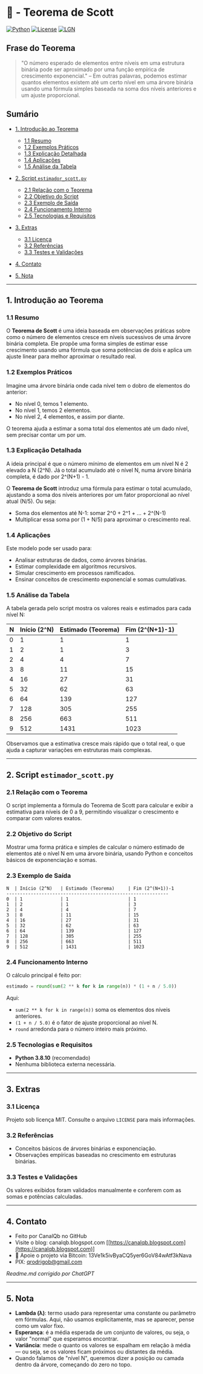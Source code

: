 # 📐 - Teorema de Scott

[![Python](https://img.shields.io/badge/Python-3.7%2B-blue.svg)](https://www.python.org/)
[![License](https://img.shields.io/badge/license-MIT-green)](LICENSE)
[![LGN](https://img.shields.io/badge/Teorema-Lei%20dos%20Grandes%20Números-ff69b4.svg)](https://en.wikipedia.org/wiki/Law_of_large_numbers)

## Frase do Teorema

> "O número esperado de elementos entre níveis em uma estrutura binária pode ser aproximado por uma função empírica de crescimento exponencial." – Em outras palavras, podemos estimar quantos elementos existem até um certo nível em uma árvore binária usando uma fórmula simples baseada na soma dos níveis anteriores e um ajuste proporcional.

## Sumário

* [1. Introdução ao Teorema](#1-introdução-ao-teorema)

  * [1.1 Resumo](#11-resumo)
  * [1.2 Exemplos Práticos](#12-exemplos-práticos)
  * [1.3 Explicação Detalhada](#13-explicação-detalhada)
  * [1.4 Aplicações](#14-aplicações)
  * [1.5 Análise da Tabela](#15-análise-da-tabela)
* [2. Script `estimador_scott.py`](#2-script-estimador_scottpy)

  * [2.1 Relação com o Teorema](#21-relação-com-o-teorema)
  * [2.2 Objetivo do Script](#22-objetivo-do-script)
  * [2.3 Exemplo de Saída](#23-exemplo-de-saída)
  * [2.4 Funcionamento Interno](#24-funcionamento-interno)
  * [2.5 Tecnologias e Requisitos](#25-tecnologias-e-requisitos)
* [3. Extras](#3-extras)

  * [3.1 Licença](#31-licença)
  * [3.2 Referências](#32-referências)
  * [3.3 Testes e Validações](#33-testes-e-validações)
* [4. Contato](#4-contato)
* [5. Nota](#5-nota)

---

## 1. Introdução ao Teorema

### 1.1 Resumo

O **Teorema de Scott** é uma ideia baseada em observações práticas sobre como o número de elementos cresce em níveis sucessivos de uma árvore binária completa. Ele propõe uma forma simples de estimar esse crescimento usando uma fórmula que soma potências de dois e aplica um ajuste linear para melhor aproximar o resultado real.

### 1.2 Exemplos Práticos

Imagine uma árvore binária onde cada nível tem o dobro de elementos do anterior:

* No nível 0, temos 1 elemento.
* No nível 1, temos 2 elementos.
* No nível 2, 4 elementos, e assim por diante.

O teorema ajuda a estimar a soma total dos elementos até um dado nível, sem precisar contar um por um.

### 1.3 Explicação Detalhada

A ideia principal é que o número mínimo de elementos em um nível N é 2 elevado a N (2^N). Já o total acumulado até o nível N, numa árvore binária completa, é dado por 2^(N+1) - 1.

O **Teorema de Scott** introduz uma fórmula para estimar o total acumulado, ajustando a soma dos níveis anteriores por um fator proporcional ao nível atual (N/5). Ou seja:

* Soma dos elementos até N-1: somar 2^0 + 2^1 + ... + 2^(N-1)
* Multiplicar essa soma por (1 + N/5) para aproximar o crescimento real.

### 1.4 Aplicações

Este modelo pode ser usado para:

* Analisar estruturas de dados, como árvores binárias.
* Estimar complexidade em algoritmos recursivos.
* Simular crescimento em processos ramificados.
* Ensinar conceitos de crescimento exponencial e somas cumulativas.

### 1.5 Análise da Tabela

A tabela gerada pelo script mostra os valores reais e estimados para cada nível N:

| N | Início (2^N) | Estimado (Teorema) | Fim (2^(N+1)-1) |
| - | ------------ | ------------------ | --------------- |
| 0 | 1            | 1                  | 1               |
| 1 | 2            | 1                  | 3               |
| 2 | 4            | 4                  | 7               |
| 3 | 8            | 11                 | 15              |
| 4 | 16           | 27                 | 31              |
| 5 | 32           | 62                 | 63              |
| 6 | 64           | 139                | 127             |
| 7 | 128          | 305                | 255             |
| 8 | 256          | 663                | 511             |
| 9 | 512          | 1431               | 1023            |

Observamos que a estimativa cresce mais rápido que o total real, o que ajuda a capturar variações em estruturas mais complexas.

---

## 2. Script `estimador_scott.py`

### 2.1 Relação com o Teorema

O script implementa a fórmula do Teorema de Scott para calcular e exibir a estimativa para níveis de 0 a 9, permitindo visualizar o crescimento e comparar com valores exatos.

### 2.2 Objetivo do Script

Mostrar uma forma prática e simples de calcular o número estimado de elementos até o nível N em uma árvore binária, usando Python e conceitos básicos de exponenciação e somas.

### 2.3 Exemplo de Saída

```text
N  | Início (2^N)   | Estimado (Teorema)     | Fim (2^(N+1))-1
------------------------------------------------------------
0  | 1              | 1                      | 1
1  | 2              | 1                      | 3
2  | 4              | 4                      | 7
3  | 8              | 11                     | 15
4  | 16             | 27                     | 31
5  | 32             | 62                     | 63
6  | 64             | 139                    | 127
7  | 128            | 305                    | 255
8  | 256            | 663                    | 511
9  | 512            | 1431                   | 1023
```

### 2.4 Funcionamento Interno

O cálculo principal é feito por:

```python
estimado = round(sum(2 ** k for k in range(n)) * (1 + n / 5.0))
```

Aqui:

* `sum(2 ** k for k in range(n))` soma os elementos dos níveis anteriores.
* `(1 + n / 5.0)` é o fator de ajuste proporcional ao nível N.
* `round` arredonda para o número inteiro mais próximo.

### 2.5 Tecnologias e Requisitos

* **Python 3.8.10** (recomendado)
* Nenhuma biblioteca externa necessária.

---

## 3. Extras

### 3.1 Licença

Projeto sob licença MIT. Consulte o arquivo `LICENSE` para mais informações.

### 3.2 Referências

* Conceitos básicos de árvores binárias e exponenciação.
* Observações empíricas baseadas no crescimento em estruturas binárias.

### 3.3 Testes e Validações

Os valores exibidos foram validados manualmente e conferem com as somas e potências calculadas.

---

## 4. Contato

* Feito por CanalQb no GitHub
* Visite o blog: canalqb.blogspot.com \[[https://canalqb.blogspot.com](https://canalqb.blogspot.com)]
* 💸 Apoie o projeto via Bitcoin: 13Ve1k5ivByaCQ5yer6GoV84wAtf3kNava
* PIX: [qrodrigob@gmail.com](mailto:qrodrigob@gmail.com)

*Readme.md corrigido por ChatGPT*

---

## 5. Nota

* **Lambda (λ)**: termo usado para representar uma constante ou parâmetro em fórmulas. Aqui, não usamos explicitamente, mas se aparecer, pense como um valor fixo.
* **Esperança**: é a média esperada de um conjunto de valores, ou seja, o valor "normal" que esperamos encontrar.
* **Variância**: mede o quanto os valores se espalham em relação à média — ou seja, se os valores ficam próximos ou distantes da média.
* Quando falamos de "nível N", queremos dizer a posição ou camada dentro da árvore, começando do zero no topo.
